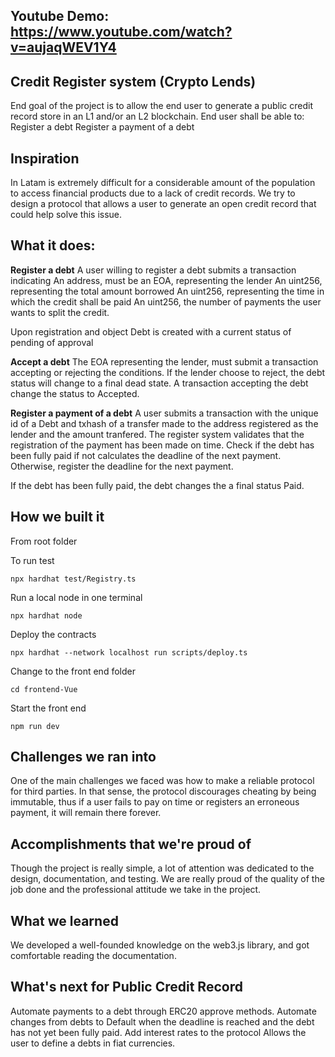 ## Youtube Demo: https://www.youtube.com/watch?v=aujaqWEV1Y4

## Credit Register system (Crypto Lends)
End goal of the project is to allow the end user to generate a public credit record store in an L1 and/or an L2 blockchain. End user shall be able to: 
Register a debt 
Register a payment of a debt 

## Inspiration
In Latam is extremely difficult for a considerable amount of the population to access financial products due to a lack of credit records. We try to design a protocol that allows a user to generate an open credit record that could help solve this issue.

## What it does:

**Register a debt**
 A user willing to register a debt submits a transaction indicating 
An address, must be an EOA, representing the lender
An uint256, representing the total amount borrowed
An uint256, representing the time in which the credit shall be paid
An uint256, the number of payments the user wants to split the credit.

Upon registration and object Debt is created with a current status of pending of approval

**Accept a debt**
The EOA representing the lender, must submit a transaction accepting or rejecting the conditions. If the lender choose to reject, the debt status will change to a final dead state. A transaction accepting the debt change the status to Accepted. 

**Register a payment of a debt**
A user submits a transaction with the unique id of a Debt and txhash of a transfer made to the address registered as the lender and the amount tranfered. The register system validates that the registration of the payment has been made on time. Check if the debt has been fully paid if not calculates the deadline of the next payment. Otherwise, register the deadline for the next payment.

If the debt has been fully paid, the debt changes the a final status Paid.

## How we built it
From root folder

To run test
```
npx hardhat test/Registry.ts
```

Run a local node in one terminal
```
npx hardhat node
```

Deploy the contracts
```
npx hardhat --network localhost run scripts/deploy.ts
```

Change to the front end folder
```
cd frontend-Vue
```

Start the front end
```
npm run dev
```

## Challenges we ran into
One of the main challenges we faced was how to make a reliable protocol for third parties. In that sense, the protocol discourages cheating by being immutable, thus if a user fails to pay on time or registers an erroneous payment, it will remain there forever.

## Accomplishments that we're proud of
Though the project is really simple, a lot of attention was dedicated to the design, documentation, and testing. We are really proud of the quality of the job done and the professional attitude we take in the project. 

## What we learned
We developed a well-founded knowledge on the web3.js library, and got comfortable reading the documentation.

## What's next for Public Credit Record 
Automate payments to a debt through ERC20 approve methods.
Automate changes from debts to Default when the deadline is reached and the debt has not yet been fully paid. 
Add interest rates to the protocol
Allows the user to define a debts in fiat currencies.